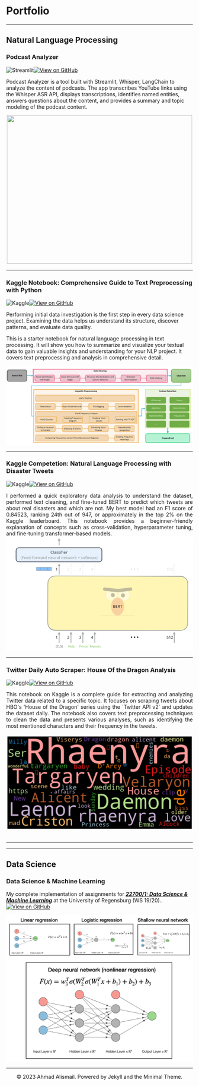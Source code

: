 # Portfolio
---
## Natural Language Processing

### Podcast Analyzer

<a href="https://PodcastAnalysis.streamlit.app/" target="_blank"><img align="left" alt="Streamlit" title="Open in Streamlit" src="https://static.streamlit.io/badges/streamlit_badge_black_white.svg"></a>
[![View on GitHub](https://img.shields.io/badge/GitHub-View_on_GitHub-blue?logo=GitHub)](https://github.com/ahmad-alismail/podcast_analyzer)

Podcast Analyzer is a tool built with Streamlit, Whisper, LangChain to analyze the content of podcasts. The app transcribes YouTube links using the Whisper ASR API, displays transcriptions, identifies named entities, answers questions about the content, and provides a summary and topic modeling of the podcast content. 

<div style="text-align:center;"><img src="images/podcast_demo1.gif" width="500" height="400"/></div>


---

### Kaggle Notebook: Comprehensive Guide to Text Preprocessing with Python

<a href="https://www.kaggle.com/code/afi1289/comprehensive-guide-to-text-preprocessing-with?kernelSessionId=116194145" target="_blank"><img align="left" alt="Kaggle" title="Open in Kaggle" src="https://kaggle.com/static/images/open-in-kaggle.svg"></a>
[![View on GitHub](https://img.shields.io/badge/GitHub-View_on_GitHub-blue?logo=GitHub)](https://github.com/ahmad-alismail/Preparing-Text-for-Natural-Language-Processing)

Performing initial data investigation is the first step in every data science project. Examining the data helps us understand its structure, discover patterns, and evaluate data quality.

This is a starter notebook for natural language processing in text processing. It will show you how to summarize and visualize your textual data to gain valuable insights and understanding for your NLP project. It covers text preprocessing and analysis in comprehensive detail.

<center><img src="images/text_pipeline.png"/></center>

---
### Kaggle Competetion: Natural Language Processing with Disaster Tweets
<a href="https://www.kaggle.com/code/afi1289/nlp-with-disaster-tweets-cleaning-tf-idf-and-bert?kernelSessionId=117203647" target="_blank"><img align="left" alt="Kaggle" title="Open in Kaggle" src="https://kaggle.com/static/images/open-in-kaggle.svg"></a>
[![View on GitHub](https://img.shields.io/badge/GitHub-View_on_GitHub-blue?logo=GitHub)](https://github.com/ahmad-alismail/Kaggle-Competitions)


<div style="text-align: justify">I performed a quick exploratory data analysis to understand the dataset, performed text cleaning, and fine-tuned BERT to predict which tweets are about real disasters and which are not. My best model had an F1 score of 0.84523, ranking 24th out of 947, or approximately in the top 2% on the Kaggle leaderboard. This notebook provides a beginner-friendly explanation of concepts such as cross-validation, hyperparameter tuning, and fine-tuning transformer-based models.</div>

<center><img src="images/nlp-disaster.png"/></center>

---
### Twitter Daily Auto Scraper: House Of the Dragon Analysis

<a href="https://www.kaggle.com/code/afi1289/twitter-analysis-house-of-the-dragon?kernelSessionId=118196318" target="_blank"><img align="left" alt="Kaggle" title="Open in Kaggle" src="https://kaggle.com/static/images/open-in-kaggle.svg"></a>
[![View on GitHub](https://img.shields.io/badge/GitHub-View_on_GitHub-blue?logo=GitHub)](https://github.com/ahmad-alismail/Twitter-Scraper/blob/master/twitter-analysis-house-of-the-dragon.ipynb)

<div style="text-align: justify">This notebook on Kaggle is a complete guide for extracting and analyzing Twitter data related to a specific topic. It focuses on scraping tweets about HBO's 'House of the Dragon' series using the `Twitter API v2` and updates the dataset daily. The notebook also covers text preprocessing techniques to clean the data and presents various analyses, such as identifying the most mentioned characters and their frequency in the tweets.</div>
<br>
<center><img src="https://github.com/ahmad-alismail/ahmad-alismail.github.io/blob/master/images/house_of_the_dragon.png?raw=true"></center>
<br>

---
---
## Data Science

### Data Science & Machine Learning
My complete implementation of assignments for [***22700/1: Data Science & Machine Learning***](https://www.uni-regensburg.de/wirtschaftswissenschaften/bwl-roesch/lehre/data-science-machine-learning/index.html) at the University of Regensburg (WS 19/20)..
[![View on GitHub](https://img.shields.io/badge/GitHub-View_on_GitHub-blue?logo=GitHub)](https://github.com/ahmad-alismail/Data_science_and_machine_learning)

<center><img src="images/uni_regensburg_DS.png"/></center>


---
<center>© 2023 Ahmad Alismail. Powered by Jekyll and the Minimal Theme.</center>
